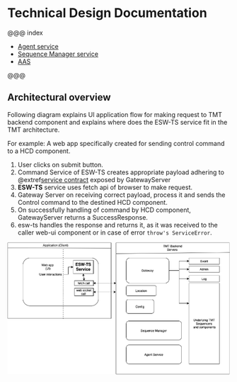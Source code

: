# Technical Design Documentation

@@@ index
 - [Agent service](../services/agent-service/agent-service.md)
 - [Sequence Manager service](../services/sequence-manager/sequence-manager-service.md)
 - [AAS](csw-aas-js.md)

@@@

## Architectural overview

Following diagram explains UI application flow for making request to TMT backend component and explains where does the ESW-TS service fit in the TMT architecture.

For example:
A web app specifically created for sending control command to a HCD component.

1. User clicks on submit button.
2. Command Service of ESW-TS creates appropriate payload adhering to @extref[service contract](esw:commons/contracts.html) exposed by GatewayServer
3. **ESW-TS** service uses fetch api of browser to make request.
4. Gateway Server on receiving correct payload, process it and sends the Control command to the destined HCD component.
5. On successfully handling of command by HCD component, GatewayServer returns a SuccessResponse.
6. esw-ts handles the response and returns it, as it was received to the caller web-ui component
   or in case of error `throw's ServiceError`.


![esw-ts-overview](../assets/esw-ts-architecture-overview.png)
